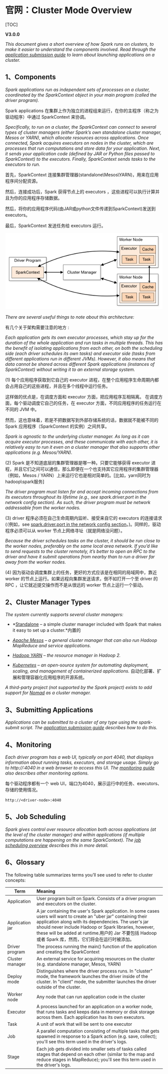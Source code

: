 # 官网：Cluster Mode Overview

[TOC]

**V3.0.0**

*This document gives a short overview of how Spark runs on clusters, to make it easier to understand the components involved. Read through the [application submission guide](http://spark.apache.org/docs/latest/submitting-applications.html) to learn about launching applications on a cluster.*

## 1、Components

*Spark applications run as independent sets of processes on a cluster, coordinated by the SparkContext object in your main program (called the driver program).*

Spark applications 在集群上作为独立的进程组来运行，在你的主程序（称之为驱动程序）中通过 SparkContext 来协调。

*Specifically, to run on a cluster, the SparkContext can connect to several types of cluster managers (either Spark’s own standalone cluster manager, Mesos or YARN), which allocate resources across applications. Once connected, Spark acquires executors on nodes in the cluster, which are processes that run computations and store data for your application. Next, it sends your application code (defined by JAR or Python files passed to SparkContext) to the executors. Finally, SparkContext sends tasks to the executors to run.*

首先，SparkContext 连接集群管理器(standalone\Mesos\YARN)，用来在应用程序间分配资源。

然后，连接成功后，Spark 获得节点上的 executors ，这些进程可以执行计算并且为你的应用程序存储数据。

然后，将你的应用程序代码(由JAR或python文件传递到SparkContext)发送到 executors。

最后，SparkContext 发送任务给 executors 运行。

![spark07](./image/spark07.png)

*There are several useful things to note about this architecture:*

有几个关于架构需要注意的地方 :

*Each application gets its own executor processes, which stay up for the duration of the whole application and run tasks in multiple threads. This has the benefit of isolating applications from each other, on both the scheduling side (each driver schedules its own tasks) and executor side (tasks from different applications run in different JVMs). However, it also means that data cannot be shared across different Spark applications (instances of SparkContext) without writing it to an external storage system.*

(1) 每个应用程序获取到它自己的 executor 进程，在整个应用程序生命周期内都会占用自己的这些进程，并且在多个线程中运行任务。

这样做的优点是，在调度方面和 executor 方面，把应用程序互相隔离。 在调度方面，每个驱动调度它自己的任务，在 executor 方面，不同应用程序的任务运行在不同的 JVM 中。

然而，这也意味着，若是不把数据写到外部存储系统的话，数据就不能被不同的 Spark 应用程序（SparkContext 的实例）之间共享。

*Spark is agnostic to the underlying cluster manager. As long as it can acquire executor processes, and these communicate with each other, it is relatively easy to run it even on a cluster manager that also supports other applications (e.g. Mesos/YARN).*

(2) Spark 是不知道底层的集群管理器是哪一种。只要它能够获得 executor 进程，并且它们之间可以通信，那么即便在一个也支持其它应用程序的集群管理器（例如，Mesos / YARN）上来运行它也是相对简单的。[比如，yarn同时为hadoop\spark服务]

*The driver program must listen for and accept incoming connections from its executors throughout its lifetime (e.g., see spark.driver.port in the network config section). As such, the driver program must be network addressable from the worker nodes.*

(3) driver 程序必须在自己生命周期内监听、接受来自它的 executors 的连接请求(（例如，see [spark.driver.port in the network config section](http://spark.apache.org/docs/latest/configuration.html#networking
)。)。同样的，驱动程序必须可以从 worker 节点上网络寻址（就是网络没问题）。


*Because the driver schedules tasks on the cluster, it should be run close to the worker nodes, preferably on the same local area network. If you’d like to send requests to the cluster remotely, it’s better to open an RPC to the driver and have it submit operations from nearby than to run a driver far away from the worker nodes.*

(4) 因为驱动会调度集群上的任务，更好的方式应该是在相同的局域网中，靠近 worker 的节点上运行。如果远程向集群发送请求，倒不如打开一个至 driver 的 RPC ，让它就近提交操作而不是从很远的 worker 节点上运行一个驱动。


## 2、Cluster Manager Types

*The system currently supports several cluster managers:*

- *[Standalone](http://spark.apache.org/docs/latest/spark-standalone.html) – a simple cluster manager included with Spark that makes it easy to set up a cluster.*内置的

- *[Apache Mesos](http://spark.apache.org/docs/latest/running-on-mesos.html) – a general cluster manager that can also run Hadoop MapReduce and service applications.*

- *[Hadoop YARN](http://spark.apache.org/docs/latest/running-on-yarn.html) – the resource manager in Hadoop 2.*

- *[Kubernetes](http://spark.apache.org/docs/latest/running-on-kubernetes.html) – an open-source system for automating deployment, scaling, and management of containerized applications.* 自动化部署、扩展和管理容器化应用程序的开源系统。

*A third-party project (not supported by the Spark project) exists to add support for [Nomad](https://github.com/hashicorp/nomad-spark) as a cluster manager.*


## 3、Submitting Applications

*Applications can be submitted to a cluster of any type using the spark-submit script. The [application submission guide](http://spark.apache.org/docs/latest/submitting-applications.html) describes how to do this.*

## 4、Monitoring

*Each driver program has a web UI, typically on port 4040, that displays information about running tasks, executors, and storage usage. Simply go to http://<driver-node>:4040 in a web browser to access this UI. The [monitoring guide](http://spark.apache.org/docs/latest/monitoring.html) also describes other monitoring options.*

每个驱动程序都有一个 web UI，端口为4040，展示运行中的任务、executors、存储的使用情况。

`http://<driver-node>:4040`

## 5、Job Scheduling

*Spark gives control over resource allocation both across applications (at the level of the cluster manager) and within applications (if multiple computations are happening on the same SparkContext). The [job scheduling overview](http://spark.apache.org/docs/latest/job-scheduling.html) describes this in more detail.*


## 6、Glossary

The following table summarizes terms you’ll see used to refer to cluster concepts:

Term | Meaning
---|:---
Application | User program built on Spark. Consists of a driver program and executors on the cluster.
Application jar | A jar containing the user's Spark application. In some cases users will want to create an "uber jar" containing their application along with its dependencies. The user's jar should never include Hadoop or Spark libraries, however, these will be added at runtime.用户的 Jar 不要包括 Hadoop 或者 Spark 库，然而，它们将会在运行时被添加。
Driver program | The process running the main() function of the application and creating the SparkContext
Cluster manager | An external service for acquiring resources on the cluster (e.g. standalone manager, Mesos, YARN)
Deploy mode | Distinguishes where the driver process runs. In "cluster" mode, the framework launches the driver inside of the cluster. In "client" mode, the submitter launches the driver outside of the cluster.
Worker node | Any node that can run application code in the cluster
Executor | A process launched for an application on a worker node, that runs tasks and keeps data in memory or disk storage across them. Each application has its own executors.
Task | A unit of work that will be sent to one executor
Job | A parallel computation consisting of multiple tasks that gets spawned in response to a Spark action (e.g. save, collect); you'll see this term used in the driver's logs.
Stage | Each job gets divided into smaller sets of tasks called stages that depend on each other (similar to the map and reduce stages in MapReduce); you'll see this term used in the driver's logs.